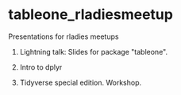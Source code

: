 # tableone_rladiesmeetup
Presentations for rladies meetups

1. Lightning talk: Slides for package "tableone".

2. Intro to dplyr

3. Tidyverse special edition. Workshop.
